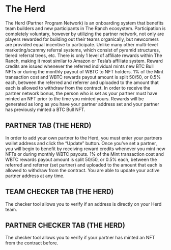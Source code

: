# The Herd

The Herd (Partner Program Network) is an onboarding system that benefits team builders and new participants in The Ranch ecosystem. Participation is completely voluntary, however by utilizing the partner network, not only are players rewarded for building out their teams organically, but newcomers are provided equal incentive to participate. Unlike many other multi-level marketing/scammy referral systems, which consist of pyramid structures, tiered referral trees, etc. There is only 1 level of affiliate rewards within The Ranch, making it most similar to Amazon or Tesla’s affiliate system. Reward credits are issued whenever the referred individual mints new BTC Bull NFTs or during the monthly payout of WBTC to NFT holders. 1% of the Mint transaction cost and WBTC rewards payout amount is split 50/50, or 0.5% each, between the referred and referrer and uploaded to the amount that each is allowed to withdraw from the contract. In order to receive the partner network bonus, the person who is set as your partner must have minted an NFT prior to the time you minted yours. Rewards will be generated as long as you have your partner address set and your partner has previously minted a BTC Bull NFT. &#x20;

## PARTNER TAB (THE HERD)

&#x20;In order to add your own partner to the Herd, you must enter your partners wallet address and click the “Update” button. Once you’ve set a partner, you will begin to benefit by receiving reward credits whenever you mint new NFTs or during monthly WBTC payouts. 1% of the Mint transaction cost and WBTC rewards payout amount is split 50/50, or 0.5% each, between the referred and referrer (set partner) and uploaded to the amount that each is allowed to withdraw from the contract. You are able to update your active partner address at any time.

## TEAM CHECKER TAB (THE HERD)

&#x20;The checker tool allows you to verify if an address is directly on your Herd team.&#x20;

## PARTNER CHECKER TAB (THE HERD)

&#x20;The checker tool allows you to verify if your partner has minted an NFT from the contract before.
